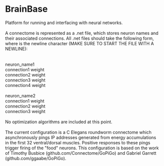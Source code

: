 # BrainBase
Platform for running and interfacing with neural networks.<br>
<br>
A connectome is represented as a .net file, which stores neuron names and their associated connections. All .net files should take the following form, where  is the newline character (MAKE SURE TO START THE FILE WITH A NEWLINE):<br>
<br>
<br>
neuron_name1<br>
connection1 weight<br>
connection2 weight<br>
connection3 weight<br>
connection4 weight<br>
<br>
neuron_name2<br>
connection1 weight<br>
connection2 weight<br>
connection3 weight<br>
<br>
No optimization algorithms are included at this point.<br>
<br>
The current configuration is a C Elegans roundworm connectome which asynchronously pings IP addresses generated from energy accumulations in the first 32 ventral/dorsal muscles. Positive responses to these pings trigger firing of the "food" neurons. This configuration is based on the work of Timothy Busbice (github.com/Connectome/GoPiGo) and Gabriel Garrett (github.com/ggaabe/GoPiGo).

